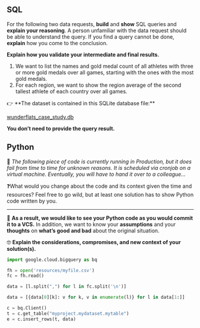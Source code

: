 ## SQL

For the following two data requests, **build** and **show** SQL queries and **explain your reasoning**. A person unfamiliar with the data request should be able to understand the query. If you find a query cannot be done, **explain** how you come to the conclusion.

**Explain how you validate your intermediate and final results.**

1. We want to list the names and gold medal count of all athletes with three or more gold medals over all games, starting with the ones with the most gold medals.
2. For each region, we want to show the region average of the second tallest athlete of each country over all games.

<aside>
👉 **The dataset is contained in this SQLite database file:**

[wunderflats_case_study.db](https://s3-us-west-2.amazonaws.com/secure.notion-static.com/8a971388-b482-421d-858d-9887a9e0c54b/wunderflats_test.db)

**You don’t need to provide the query result.**

</aside>

## Python

💬 *The following piece of code is currently running in Production, but it does fail from time to time for unknown reasons. It is scheduled via cronjob on a virtual machine. Eventually, you will have to hand it over to a colleague…*

❓What would you change about the code and its context given the time and resources? Feel free to go wild, but at least one solution has to show Python code written by you.
****

🔮 **As a result, we would like to see your Python code as you would commit it to a VCS.**
In addition, we want to know your **assumptions** and your **thoughts** on **what’s good and bad** about the original situation.

🤓 **Explain the considerations, compromises, and new context of your solution(s).**

```python
import google.cloud.bigquery as bq

fh = open('resources/myfile.csv')
fc = fh.read()

data = [l.split(",") for l in fc.split('\n')]

data = [{data[0][k]: v for k, v in enumerate(l)} for l in data[1:]]

c = bq.Client()
t = c.get_table("myproject.mydataset.mytable")
e = c.insert_rows(t, data)
```